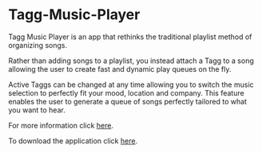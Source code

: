 # Tagg-Music-Player

Tagg Music Player is an app that rethinks the traditional playlist method of organizing songs. 

Rather than adding songs to a playlist, you instead attach a Tagg to a song allowing the user to create fast and dynamic play queues on the fly. 

Active Taggs can be changed at any time allowing you to switch the music selection to perfectly fit your mood, location and company. This feature enables the user to generate a queue of songs perfectly tailored to what you want to hear.

For more information click [here](https://joshbra.gg/tagg).

To download the application click [here](https://play.google.com/store/apps/details?id=gg.joshbra.tagg).